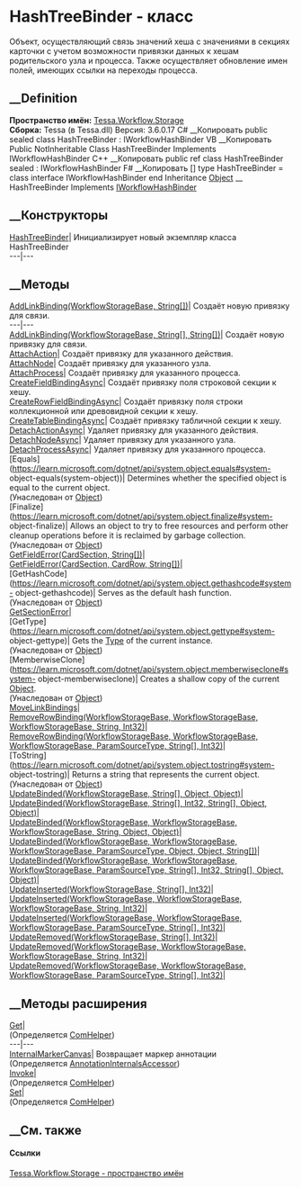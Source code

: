 # HashTreeBinder - класс
Объект, осуществляющий связь значений хеша с значениями в секциях карточки с
учетом возможности привязки данных к хешам родительского узла и процесса.
Также осуществляет обновление имен полей, имеющих ссылки на переходы процесса.
## __Definition
 **Пространство имён:** [Tessa.Workflow.Storage](N_Tessa_Workflow_Storage.htm)  
 **Сборка:** Tessa (в Tessa.dll) Версия: 3.6.0.17
C# __Копировать
     public sealed class HashTreeBinder : IWorkflowHashBinder
VB __Копировать
     Public NotInheritable Class HashTreeBinder
    	Implements IWorkflowHashBinder
C++ __Копировать
     public ref class HashTreeBinder sealed : IWorkflowHashBinder
F# __Копировать
     [<SealedAttribute>]
    type HashTreeBinder = 
        class
            interface IWorkflowHashBinder
        end
Inheritance
    [Object](https://learn.microsoft.com/dotnet/api/system.object) __ HashTreeBinder
Implements
    [IWorkflowHashBinder](T_Tessa_Workflow_IWorkflowHashBinder.htm)
##  __Конструкторы
[HashTreeBinder](M_Tessa_Workflow_Storage_HashTreeBinder__ctor.htm)|
Инициализирует новый экземпляр класса HashTreeBinder  
---|---  
##  __Методы
[AddLinkBinding(WorkflowStorageBase,
String[])](M_Tessa_Workflow_Storage_HashTreeBinder_AddLinkBinding.htm)|
Создаёт новую привязку для связи.  
---|---  
[AddLinkBinding(WorkflowStorageBase, String[],
String[])](M_Tessa_Workflow_Storage_HashTreeBinder_AddLinkBinding_1.htm)|
Создаёт новую привязку для связи.  
[AttachAction](M_Tessa_Workflow_Storage_HashTreeBinder_AttachAction.htm)|
Создаёт привязку для указанного действия.  
[AttachNode](M_Tessa_Workflow_Storage_HashTreeBinder_AttachNode.htm)|  Создаёт
привязку для указанного узла.  
[AttachProcess](M_Tessa_Workflow_Storage_HashTreeBinder_AttachProcess.htm)|
Создаёт привязку для указанного процесса.  
[CreateFieldBindingAsync](M_Tessa_Workflow_Storage_HashTreeBinder_CreateFieldBindingAsync.htm)|
Создаёт привязку поля строковой секции к хешу.  
[CreateRowFieldBindingAsync](M_Tessa_Workflow_Storage_HashTreeBinder_CreateRowFieldBindingAsync.htm)|
Создаёт привязку поля строки коллекционной или древовидной секции к хешу.  
[CreateTableBindingAsync](M_Tessa_Workflow_Storage_HashTreeBinder_CreateTableBindingAsync.htm)|
Создаёт привязку табличной секции к хешу.  
[DetachActionAsync](M_Tessa_Workflow_Storage_HashTreeBinder_DetachActionAsync.htm)|
Удаляет привязку для указанного действия.  
[DetachNodeAsync](M_Tessa_Workflow_Storage_HashTreeBinder_DetachNodeAsync.htm)|
Удаляет привязку для указанного узла.  
[DetachProcessAsync](M_Tessa_Workflow_Storage_HashTreeBinder_DetachProcessAsync.htm)|
Удаляет привязку для указанного процесса.  
[Equals](https://learn.microsoft.com/dotnet/api/system.object.equals#system-
object-equals\(system-object\))| Determines whether the specified object is
equal to the current object.  
(Унаследован от
[Object](https://learn.microsoft.com/dotnet/api/system.object))  
[Finalize](https://learn.microsoft.com/dotnet/api/system.object.finalize#system-
object-finalize)| Allows an object to try to free resources and perform other
cleanup operations before it is reclaimed by garbage collection.  
(Унаследован от
[Object](https://learn.microsoft.com/dotnet/api/system.object))  
[GetFieldError(CardSection,
String[])](M_Tessa_Workflow_Storage_HashTreeBinder_GetFieldError.htm)|  
[GetFieldError(CardSection, CardRow,
String[])](M_Tessa_Workflow_Storage_HashTreeBinder_GetFieldError_1.htm)|  
[GetHashCode](https://learn.microsoft.com/dotnet/api/system.object.gethashcode#system-
object-gethashcode)| Serves as the default hash function.  
(Унаследован от
[Object](https://learn.microsoft.com/dotnet/api/system.object))  
[GetSectionError](M_Tessa_Workflow_Storage_HashTreeBinder_GetSectionError.htm)|  
[GetType](https://learn.microsoft.com/dotnet/api/system.object.gettype#system-
object-gettype)| Gets the
[Type](https://learn.microsoft.com/dotnet/api/system.type) of the current
instance.  
(Унаследован от
[Object](https://learn.microsoft.com/dotnet/api/system.object))  
[MemberwiseClone](https://learn.microsoft.com/dotnet/api/system.object.memberwiseclone#system-
object-memberwiseclone)| Creates a shallow copy of the current
[Object](https://learn.microsoft.com/dotnet/api/system.object).  
(Унаследован от
[Object](https://learn.microsoft.com/dotnet/api/system.object))  
[MoveLinkBindings](M_Tessa_Workflow_Storage_HashTreeBinder_MoveLinkBindings.htm)|  
[RemoveRowBinding(WorkflowStorageBase, WorkflowStorageBase,
WorkflowStorageBase, String,
Int32)](M_Tessa_Workflow_Storage_HashTreeBinder_RemoveRowBinding.htm)|  
[RemoveRowBinding(WorkflowStorageBase, WorkflowStorageBase,
WorkflowStorageBase, ParamSourceType, String[],
Int32)](M_Tessa_Workflow_Storage_HashTreeBinder_RemoveRowBinding_1.htm)|  
[ToString](https://learn.microsoft.com/dotnet/api/system.object.tostring#system-
object-tostring)| Returns a string that represents the current object.  
(Унаследован от
[Object](https://learn.microsoft.com/dotnet/api/system.object))  
[UpdateBinded(WorkflowStorageBase, String[], Object,
Object)](M_Tessa_Workflow_Storage_HashTreeBinder_UpdateBinded_1.htm)|  
[UpdateBinded(WorkflowStorageBase, String[], Int32, String[], Object,
Object)](M_Tessa_Workflow_Storage_HashTreeBinder_UpdateBinded.htm)|  
[UpdateBinded(WorkflowStorageBase, WorkflowStorageBase, WorkflowStorageBase,
String, Object,
Object)](M_Tessa_Workflow_Storage_HashTreeBinder_UpdateBinded_2.htm)|  
[UpdateBinded(WorkflowStorageBase, WorkflowStorageBase, WorkflowStorageBase,
ParamSourceType, Object, Object,
String[])](M_Tessa_Workflow_Storage_HashTreeBinder_UpdateBinded_3.htm)|  
[UpdateBinded(WorkflowStorageBase, WorkflowStorageBase, WorkflowStorageBase,
ParamSourceType, String[], Int32, String[], Object,
Object)](M_Tessa_Workflow_Storage_HashTreeBinder_UpdateBinded_4.htm)|  
[UpdateInserted(WorkflowStorageBase, String[],
Int32)](M_Tessa_Workflow_Storage_HashTreeBinder_UpdateInserted.htm)|  
[UpdateInserted(WorkflowStorageBase, WorkflowStorageBase, WorkflowStorageBase,
String, Int32)](M_Tessa_Workflow_Storage_HashTreeBinder_UpdateInserted_1.htm)|  
[UpdateInserted(WorkflowStorageBase, WorkflowStorageBase, WorkflowStorageBase,
ParamSourceType, String[],
Int32)](M_Tessa_Workflow_Storage_HashTreeBinder_UpdateInserted_2.htm)|  
[UpdateRemoved(WorkflowStorageBase, String[],
Int32)](M_Tessa_Workflow_Storage_HashTreeBinder_UpdateRemoved.htm)|  
[UpdateRemoved(WorkflowStorageBase, WorkflowStorageBase, WorkflowStorageBase,
String, Int32)](M_Tessa_Workflow_Storage_HashTreeBinder_UpdateRemoved_1.htm)|  
[UpdateRemoved(WorkflowStorageBase, WorkflowStorageBase, WorkflowStorageBase,
ParamSourceType, String[],
Int32)](M_Tessa_Workflow_Storage_HashTreeBinder_UpdateRemoved_2.htm)|  
## __Методы расширения
[Get](M_Tessa_Extensions_Default_Client_EDS_ComHelper_Get.htm)|  
(Определяется
[ComHelper](T_Tessa_Extensions_Default_Client_EDS_ComHelper.htm))  
---|---  
[InternalMarkerCanvas](M_Tessa_UI_Views_Charting_Annotations_AnnotationInternalsAccessor_InternalMarkerCanvas.htm)|
Возвращает маркер аннотации  
(Определяется
[AnnotationInternalsAccessor](T_Tessa_UI_Views_Charting_Annotations_AnnotationInternalsAccessor.htm))  
[Invoke](M_Tessa_Extensions_Default_Client_EDS_ComHelper_Invoke.htm)|  
(Определяется
[ComHelper](T_Tessa_Extensions_Default_Client_EDS_ComHelper.htm))  
[Set](M_Tessa_Extensions_Default_Client_EDS_ComHelper_Set.htm)|  
(Определяется
[ComHelper](T_Tessa_Extensions_Default_Client_EDS_ComHelper.htm))  
##  __См. также
#### Ссылки
[Tessa.Workflow.Storage - пространство имён](N_Tessa_Workflow_Storage.htm)
